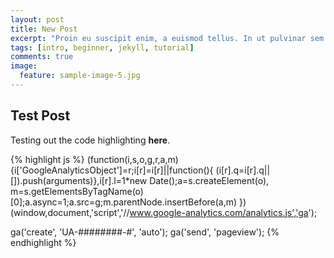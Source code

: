 ```yaml
---
layout: post
title: New Post
excerpt: "Proin eu suscipit enim, a euismod tellus. In ut pulvinar sem. Mauris malesuada malesuada cursus. Nulla quis elit ut sapien pharetra viverra. Integer justo odio, auctor ac libero congue, lobortis blandit nulla. Mauris non accumsan augue. In a massa ante. Donec lorem sem, sollicitudin eget rutrum et, placerat nec..."
tags: [intro, beginner, jekyll, tutorial]
comments: true
image:
  feature: sample-image-5.jpg
---
```


## Test Post

Testing out the code highlighting **here**.

{% highlight js %}
  (function(i,s,o,g,r,a,m){i['GoogleAnalyticsObject']=r;i[r]=i[r]||function(){
  (i[r].q=i[r].q||[]).push(arguments)},i[r].l=1*new Date();a=s.createElement(o),
  m=s.getElementsByTagName(o)[0];a.async=1;a.src=g;m.parentNode.insertBefore(a,m)
  })(window,document,'script','//www.google-analytics.com/analytics.js','ga');

  ga('create', 'UA-########-#', 'auto');
  ga('send', 'pageview');
{% endhighlight %}